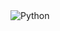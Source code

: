 <img alt="Python" src ="https://img.shields.io/badge/HTML5-E34F26.svg?&style=flat-square&logo=HTML5&logoColor=white"/>

